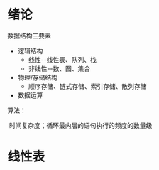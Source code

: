 # 绪论

数据结构三要素

* 逻辑结构
  * 线性--线性表、队列、栈
  * 非线性--数、图、集合
* 物理/存储结构
  * 顺序存储、链式存储、索引存储、散列存储
* 数据运算



算法：

​	时间复杂度；循环最内层的语句执行的频度的数量级



# 线性表

